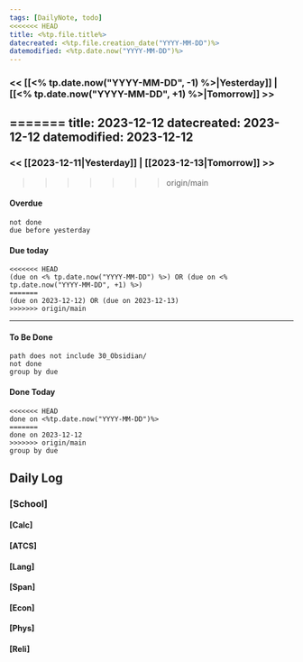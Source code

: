 ```yaml
---
tags: [DailyNote, todo]
<<<<<<< HEAD
title: <%tp.file.title%>
datecreated: <%tp.file.creation_date("YYYY-MM-DD")%>
datemodified: <%tp.date.now("YYYY-MM-DD")%>
---
```


### << [[<% tp.date.now("YYYY-MM-DD", -1) %>|Yesterday]] | [[<% tp.date.now("YYYY-MM-DD", +1) %>|Tomorrow]] >>
=======
title: 2023-12-12
datecreated: 2023-12-12
datemodified: 2023-12-12
---

### << [[2023-12-11|Yesterday]] | [[2023-12-13|Tomorrow]] >>
>>>>>>> origin/main

#### Overdue
```tasks
not done
due before yesterday
```
#### Due today

```tasks
<<<<<<< HEAD
(due on <% tp.date.now("YYYY-MM-DD") %>) OR (due on <% tp.date.now("YYYY-MM-DD", +1) %>) 
=======
(due on 2023-12-12) OR (due on 2023-12-13) 
>>>>>>> origin/main

```
---
#### To Be Done

```tasks
path does not include 30_Obsidian/
not done
group by due
```

#### Done Today

```tasks
<<<<<<< HEAD
done on <%tp.date.now("YYYY-MM-DD")%>
=======
done on 2023-12-12
>>>>>>> origin/main
group by due
```

## Daily Log

### [School]

#### [Calc]

#### [ATCS]

#### [Lang]

#### [Span]

#### [Econ]

#### [Phys]

#### [Reli]